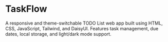 # TaskFlow
A responsive and theme-switchable TODO List web app built using HTML, CSS, JavaScript, Tailwind, and DaisyUI. Features task management, due dates, local storage, and light/dark mode support.
